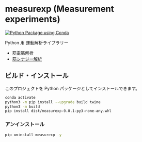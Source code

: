# measurexp (Measurement experiments)
[![Python Package using Conda](https://github.com/bcl-group/measurexp/actions/workflows/python-package-conda.yml/badge.svg?branch=master)](https://github.com/bcl-group/measurexp/actions/workflows/python-package-conda.yml)

Python 用 運動解析ライブラリー

- [筋電筋解析](EMG.md)
- [筋シナジー解析](muscle_synergy.md)

## ビルド・インストール
このプロジェクトを Python パッケージとしてインストールできます。

```bash
conda activate
python3 -m pip install --upgrade build twine
python3 -m build
pip install dist/measurexp-0.0.1-py3-none-any.whl
```

### アンインストール
```bash
pip uninstall measurexp -y
```


